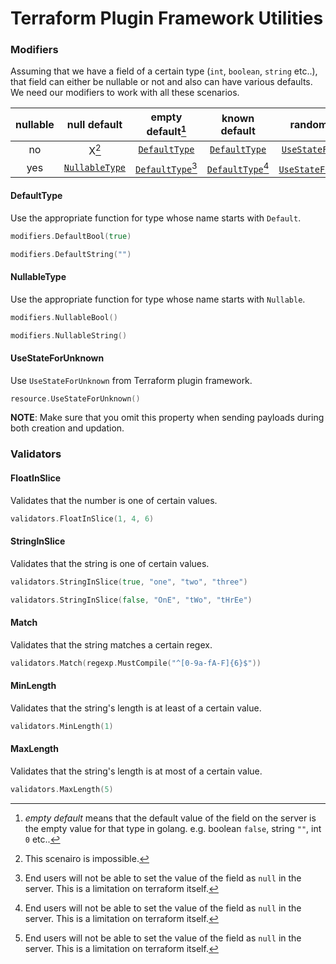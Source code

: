 # Terraform Plugin Framework Utilities

### Modifiers

Assuming that we have a field of a certain type (`int`, `boolean`, `string` etc..), that field can either be nullable or not and also can have various defaults. We need our modifiers to work with all these scenarios.

| nullable |    null default    |   empty default[^1]   |     known default     |        random default        |
| :------: | :----------------: | :-------------------: | :-------------------: | :--------------------------: |
|    no    |       X[^2]        |   [`DefaultType`][]   |   [`DefaultType`][]   |   [`UseStateForUnknown`][]   |
|   yes    | [`NullableType`][] | [`DefaultType`][][^3] | [`DefaultType`][][^3] | [`UseStateForUnknown`][][^3] |

[^1]: _empty default_ means that the default value of the field on the server is the empty value for that type in golang. e.g. boolean `false`, string `""`, int `0` etc..
[^2]: This scenairo is impossible.
[^3]: End users will not be able to set the value of the field as `null` in the server. This is a limitation on terraform itself.

[`DefaultType`]: #defaulttype
[`NullableType`]: #nullabletype
[`UseStateForUnknown`]: #usestateforunknown

#### DefaultType

Use the appropriate function for type whose name starts with `Default`.

```go
modifiers.DefaultBool(true)

modifiers.DefaultString("")
```

#### NullableType

Use the appropriate function for type whose name starts with `Nullable`.

```go
modifiers.NullableBool()

modifiers.NullableString()
```

#### UseStateForUnknown

Use `UseStateForUnknown` from Terraform plugin framework.

```go
resource.UseStateForUnknown()
```

**NOTE**: Make sure that you omit this property when sending payloads during both creation and updation.

### Validators

#### FloatInSlice

Validates that the number is one of certain values.

```go
validators.FloatInSlice(1, 4, 6)
```

#### StringInSlice

Validates that the string is one of certain values.

```go
validators.StringInSlice(true, "one", "two", "three")

validators.StringInSlice(false, "OnE", "tWo", "tHrEe")
```

#### Match

Validates that the string matches a certain regex.

```go
validators.Match(regexp.MustCompile("^[0-9a-fA-F]{6}$"))
```

#### MinLength

Validates that the string's length is at least of a certain value.

```go
validators.MinLength(1)
```

#### MaxLength

Validates that the string's length is at most of a certain value.

```go
validators.MaxLength(5)
```
